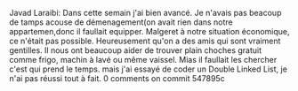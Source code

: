Javad Laraibi:
Dans cette semain j'ai bien avancé. Je n'avais pas beacoup de tamps acouse de démenagement(on avait rien dans notre appartemen,donc il faullait equipper. Malgeret à notre situation économique, ce n'était pas possible.
Heureusement qu'on a des amis qui sont vraiment gentilles. Il nous ont beaucoup aider de trouver plain choches gratuit comme frigo, machin à lavé ou même vaissel. Mias il faullait les chercher
c'est qui prend le temps. 
mais j'ai essayé de coder un Double Linked List, je n'ai pas réussi tout à fait. 
0 comments on commit 547895c
